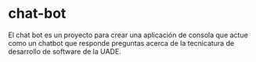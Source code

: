 # chat-bot
El chat bot es un proyecto para crear una aplicación de consola que actue como un chatbot que responde preguntas acerca de la tecnicatura de desarrollo de software de la UADE.
